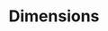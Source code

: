 ---
layout: default
bigquery: https://console.cloud.google.com/bigquery?p=covid-19-dimensions-ai&page=table&d=data&t=publications
contributors: Digital Science, https://www.digital-science.com/
cost: Free for personal, non-commercial use.
description: Dimensions contains more than 100 million publications, ranging from
  articles published in scholarly journals, books and book chapters, to preprints
  and conference proceedings. All publications are contextualized with linked data
  sets, funding, publications, patents, clinical trials, and policy documents. You
  can also view associated categories, funders, institutions, and researcher profiles.
documentation: https://docs.dimensions.ai/bigquery/index.html
last_edit: Mon, 04 Apr 2022 19:04:00 GMT
location: https://www.dimensions.ai/products/free/
maintained_by: Digital Science, https://www.digital-science.com/
schema_fields: '[''active_years'', ''language'', ''subtitles'', ''family_id'', ''volume'',
  ''grant_number'', ''id'', ''associated_publication_arxiv_id'', ''external_ids'',
  ''current_assignee_orgs'', ''clinical_trial_ids'', ''patent_ids'', ''types'', ''established'',
  ''funding_cny'', ''legal_status'', ''resulting_publication_doi'', ''description'',
  ''date_modified'', ''links'', ''mesh_headings'', ''start_year'', ''concepts'', ''citations_count'',
  ''funder_org_cities'', ''funding_currency'', ''authors'', ''funding_gbp'', ''funder_org_acronyms'',
  ''issue'', ''date_normal'', ''publication_date'', ''embargo_date'', ''funding_amount'',
  ''jurisdiction'', ''research_org_countries'', ''end_date'', ''funding_chf'', ''current_assignee'',
  ''ipcr'', ''gender'', ''funding_nzd'', ''family_count'', ''parent_id'', ''funder_org_state_codes'',
  ''aliases'', ''research_org_country_names'', ''conference'', ''open_access_categories'',
  ''granted_year'', ''funding_aud'', ''publication_year'', ''source_id'', ''arxiv_id'',
  ''family_members_ids'', ''mesh_terms'', ''research_org_state_codes'', ''cpc'', ''associated_grant_ids'',
  ''created_date'', ''repository_id'', ''eisbn'', ''altmetrics'', ''original_assignee_countries'',
  ''start_date'', ''expiration_year'', ''funding_details'', ''associated_publication_id'',
  ''reference_ids'', ''researcher_ids'', ''name'', ''publisher'', ''funder_org_countries'',
  ''acronyms'', ''publication_ids'', ''book_series_title'', ''category_hrcs_rac'',
  ''date_imported_gbq'', ''citation_string'', ''pmcid'', ''categories'', ''year'',
  ''brief_title'', ''linkout'', ''application_number'', ''assignee_orgs'', ''acronym'',
  ''date_online'', ''book_title'', ''priority_date'', ''funding_usd'', ''end_year'',
  ''original_title'', ''category_hra'', ''category_sdg'', ''wikipedia_url'', ''relationships'',
  ''research_org_state_names'', ''funding_jpy'', ''repository_url'', ''research_org_city_names'',
  ''associated_publication_doi'', ''date'', ''category_uoa'', ''original_assignee_orgs'',
  ''labels'', ''address'', ''cited_by_ids'', ''repository_name'', ''filing_status'',
  ''research_org_cities'', ''conditions'', ''type'', ''filing_year'', ''legal_events'',
  ''category_icrp_cso'', ''funder_org'', ''filing_date'', ''interventions'', ''inventor_names'',
  ''category_icrp_ct'', ''priority_year'', ''email_address'', ''date_inserted'', ''research_orgs'',
  ''funder_orgs'', ''expiration_date'', ''category_hrcs_hc'', ''abstract'', ''phase'',
  ''category_for'', ''proceedings_title'', ''pages'', ''kind'', ''pmid'', ''assignee_countries'',
  ''editors'', ''journal'', ''journal_lists'', ''supporting_grant_ids'', ''registry'',
  ''funder_countries'', ''status'', ''foa_number'', ''current_assignee_countries'',
  ''isbn'', ''category_bra'', ''granted_date'', ''original_abstract'', ''investigators'',
  ''organisation_details'', ''doi'', ''metrics'', ''category_rcdc'', ''resulting_publication_ids'',
  ''acknowledgements'', ''open_access_categories_v2'', ''title'', ''citations'', ''funding_eur'',
  ''license'', ''original_assignee'', ''funding_cad'', ''associated_publication_pmid'',
  ''date_print'']'
shortname: dimensions
tags:
- scholarly literature
- patents
- funding
- clinical trials
- academic profiles
terms_of_use: 'Use of both the Dimensions COVID-19 dataset and full Dimensions dataset
  are subject to the Dimensions Terms of use: https://www.dimensions.ai/policies-terms-legal '
title: Dimensions
uuid: dcff88bd-fe6b-4fdb-8159-809bf9d7bc1c
---